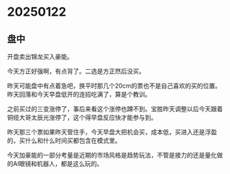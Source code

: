 # 20250122

## 盘中

开盘卖出锦龙买入豪能。

今天方正好强啊，有点背了。二选是方正然后没买。

昨天可能盘中有点着急吧，换平时那几个20cm的票也不是自己喜欢的买的位置。昨天回落和今天早盘低开的连招吃满了，算是个教训。

之前买过的三变涨停了，事后来看这个涨停也蹲不到。宝胜昨天调整以后今天跟着铜缆大哥太辰光涨停了，这个得早盘反应快才能参与到。

昨天那三个票如果昨天管住手，今天早盘大把机会买，成本低，买进入还是浮盈的，买什么和什么时间买都包含在模式里。

今天加豪能的一部分考量是近期的市场风格是趋势玩法，不管是接力的还是量化做的AI眼镜和机器人，都是这么玩的。
